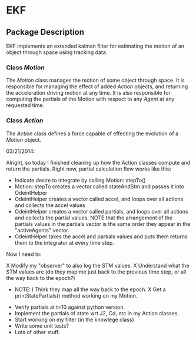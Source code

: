 
# EKF

## Package Description

EKF implements an extended kalman filter for estimating the motion of an object
through space using tracking data.

### Class *Motion*

The *Motion* class manages the motion of some object through space. It is 
responsible for managing the effect of added *Action* objects, and returning
the acceleration driving motion at any time. It is also responsible for 
computing the partials of the Motion with respect to any *Agent* at any
requested time.

### Class *Action*

The *Action* class defines a force capable of effecting the evolution of a
*Motion* object. 

03/21/2014:

Alright, so today I finished cleaning up how the Action classes compute 
and return the partials. Right now, partial calculation flow works like this:

- Indicate desire to integrate by calling Motion::stepTo()
- Motion::stepTo creates a vector called stateAndStm and passes it into OdeintHelper
- OdeintHelper creates a vector called accel, and loops over all actions and collects
  the accel values
- OdeintHelper creates a vector called partials, and loops over all actions and
  collects the partial values. NOTE that the arrangement of the partials values
  in the partials vector is the same order they appear in the "activeAgents" 
  vector.
- OdeintHelper takes the accel and partials values and puts them returns them
  to the integrator at every time step.

Now I need to:

X Modify my "observer" to also log the STM values.
X Understand what the STM values are (do they map me just back to the previous
  time step, or all the way back to the epoch?)
   * NOTE: I Think they map all the way back to the epoch.
X Get a printStatePartials() method working on my Motion.  
- Verify partials at t=10 against python version.
- Implement the partials of state wrt J2, Cd, etc in my Action classes.
- Start working on my filter (in the knowlege class)
- Write some unit tests?
- Lots of other stuff.
